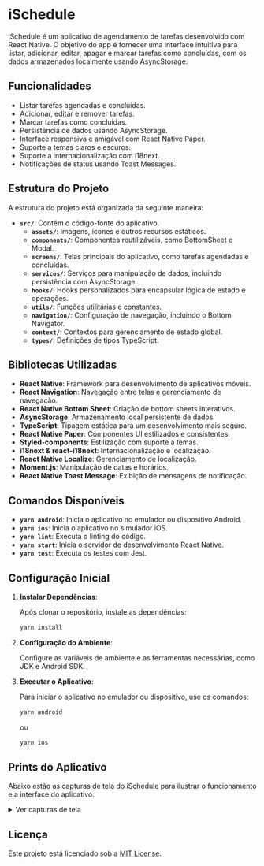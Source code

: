 # iSchedule

iSchedule é um aplicativo de agendamento de tarefas desenvolvido com React Native. O objetivo do app é fornecer uma interface intuitiva para listar, adicionar, editar, apagar e marcar tarefas como concluídas, com os dados armazenados localmente usando AsyncStorage.

## Funcionalidades

- Listar tarefas agendadas e concluídas.
- Adicionar, editar e remover tarefas.
- Marcar tarefas como concluídas.
- Persistência de dados usando AsyncStorage.
- Interface responsiva e amigável com React Native Paper.
- Suporte a temas claros e escuros.
- Suporte a internacionalização com i18next.
- Notificações de status usando Toast Messages.

## Estrutura do Projeto

A estrutura do projeto está organizada da seguinte maneira:

- **`src/`**: Contém o código-fonte do aplicativo.
  - **`assets/`**: Imagens, ícones e outros recursos estáticos.
  - **`components/`**: Componentes reutilizáveis, como BottomSheet e Modal.
  - **`screens/`**: Telas principais do aplicativo, como tarefas agendadas e concluídas.
  - **`services/`**: Serviços para manipulação de dados, incluindo persistência com AsyncStorage.
  - **`hooks/`**: Hooks personalizados para encapsular lógica de estado e operações.
  - **`utils/`**: Funções utilitárias e constantes.
  - **`navigation/`**: Configuração de navegação, incluindo o Bottom Navigator.
  - **`context/`**: Contextos para gerenciamento de estado global.
  - **`types/`**: Definições de tipos TypeScript.

## Bibliotecas Utilizadas

- **React Native**: Framework para desenvolvimento de aplicativos móveis.
- **React Navigation**: Navegação entre telas e gerenciamento de navegação.
- **React Native Bottom Sheet**: Criação de bottom sheets interativos.
- **AsyncStorage**: Armazenamento local persistente de dados.
- **TypeScript**: Tipagem estática para um desenvolvimento mais seguro.
- **React Native Paper**: Componentes UI estilizados e consistentes.
- **Styled-components**: Estilização com suporte a temas.
- **i18next & react-i18next**: Internacionalização e localização.
- **React Native Localize**: Gerenciamento de localização.
- **Moment.js**: Manipulação de datas e horários.
- **React Native Toast Message**: Exibição de mensagens de notificação.

## Comandos Disponíveis

- **`yarn android`**: Inicia o aplicativo no emulador ou dispositivo Android.
- **`yarn ios`**: Inicia o aplicativo no simulador iOS.
- **`yarn lint`**: Executa o linting do código.
- **`yarn start`**: Inicia o servidor de desenvolvimento React Native.
- **`yarn test`**: Executa os testes com Jest.

## Configuração Inicial

1. **Instalar Dependências**:

   Após clonar o repositório, instale as dependências:

   ```bash
   yarn install
   ```

2. **Configuração do Ambiente**:

   Configure as variáveis de ambiente e as ferramentas necessárias, como JDK e Android SDK.

3. **Executar o Aplicativo**:

   Para iniciar o aplicativo no emulador ou dispositivo, use os comandos:

   ```bash
   yarn android
   ```

   ou

   ```bash
   yarn ios
   ```

## Prints do Aplicativo

Abaixo estão as capturas de tela do iSchedule para ilustrar o funcionamento e a interface do aplicativo:

<details>
  <summary>Ver capturas de tela</summary>

  <p float="left">
    <img src="src/assets/screenshots/print-01.png" width="200" />
    <img src="src/assets/screenshots/print-02.png" width="200" />
    <img src="src/assets/screenshots/print-03.png" width="200" />
    <img src="src/assets/screenshots/print-04.png" width="200" />
    <img src="src/assets/screenshots/print-05.png" width="200" />
    <img src="src/assets/screenshots/print-06.png" width="200" />
    <img src="src/assets/screenshots/print-07.png" width="200" />
    <img src="src/assets/screenshots/print-08.png" width="200" />
    <img src="src/assets/screenshots/print-09.png" width="200" />
    <img src="src/assets/screenshots/print-10.png" width="200" />
    <img src="src/assets/screenshots/print-11.png" width="200" />
    <img src="src/assets/screenshots/print-12.png" width="200" />
    <img src="src/assets/screenshots/print-13.png" width="200" />
    <img src="src/assets/screenshots/print-14.png" width="200" />
  </p>

</details>

## Licença

Este projeto está licenciado sob a [MIT License](LICENSE).
